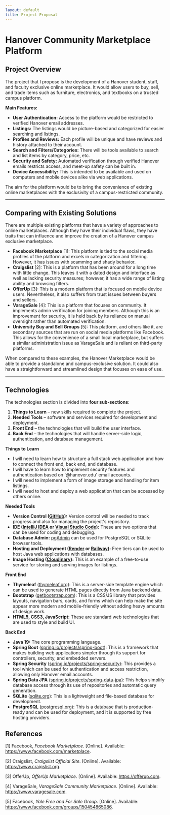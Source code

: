 ```yaml
---
layout: default
title: Project Proposal
---
```

# Hanover Community Marketplace Platform

## Project Overview
The project that I propose is the development of a Hanover student, staff, and faculty exclusive online marketplace. It would allow users to buy, sell, and trade items such as furniture, electronics, and textbooks on a trusted campus platform.

**Main Features:**
- **User Authentication:** Access to the platform would be restricted to verified Hanover email addresses.
- **Listings:** The listings would be picture-based and categorized for easier searching and listings.
- **Profiles and Reviews:** Each profile will be unique and have reviews and history attached to their account.
- **Search and Filters/Categories:** There will be tools available to search and list items by category, price, etc.
- **Security and Safety:** Automated verification through verified Hanover emails restricts access, and meet-up safety can be built in.
- **Device Accessibility:** This is intended to be available and used on computers and mobile devices alike via web applications.

The aim for the platform would be to bring the convenience of existing online marketplaces with the exclusivity of a campus-restricted community.

---

## Comparing with Existing Solutions

There are multiple existing platforms that have a variety of approaches to online marketplaces. Although they have their individual flaws, they have traits that can influence and improve the creation of a Hanover campus exclusive marketplace.

- **Facebook Marketplace** [1]: This platform is tied to the social media profiles of the platform and excels in categorization and filtering. However, it has issues with scamming and shady behavior.  
- **Craigslist** [2]: This is a platform that has been around for a long time with little change. This leaves it with a dated design and interface as well as lacking security measures; however, it has a wide range of listing ability and browsing filters.  
- **OfferUp** [3]: This is a modern platform that is focused on mobile device users. Nevertheless, it also suffers from trust issues between buyers and sellers.  
- **VarageSale** [4]: This is a platform that focuses on community. It implements admin verification for joining members. Although this is an improvement for security, it is held back by its reliance on manual oversight rather than automated verification.  
- **University Buy and Sell Groups** [5]: This platform, and others like it, are secondary sources that are run on social media platforms like Facebook. This allows for the convenience of a small local marketplace, but suffers a similar administration issue as VarageSale and is reliant on third-party platforms.  

When compared to these examples, the Hanover Marketplace would be able to provide a standalone and campus-exclusive solution. It could also have a straightforward and streamlined design that focuses on ease of use.

---

## Technologies

The technologies section is divided into **four sub-sections**:  
1. **Things to Learn** – new skills required to complete the project.  
2. **Needed Tools** – software and services required for development and deployment.  
3. **Front End** – the technologies that will build the user interface.  
4. **Back End** – the technologies that will handle server-side logic, authentication, and database management.  

**Things to Learn**
- I will need to learn how to structure a full stack web application and how to connect the front end, back end, and database.
- I will have to learn how to implement security features and authentication based on '@hanover.edu' email accounts.
- I will need to implement a form of image storage and handling for item listings.
- I will need to host and deploy a web application that can be accessed by others online.

**Needed Tools**
- **Version Control ([GitHub](https://github.com)):** Version control will be needed to track progress and also for managing the project's repository.
- **IDE ([IntelliJ IDEA](https://www.jetbrains.com/idea/) or [Visual Studio Code](https://code.visualstudio.com/)):** These are two options that can be used for coding and debugging.
- **Database Admin:** [pgAdmin](https://www.pgadmin.org/) can be used for PostgreSQL or SQLite browser tools.
- **Hosting and Deployment ([Render](https://render.com/) or [Railway](https://railway.app/)):** Free tiers can be used to host Java web applications with databases.
- **Image Hosting ([Cloudinary](https://cloudinary.com/)):** This is an example of a free-to-use service for storing and serving images for listings.

**Front End**
- **Thymeleaf** ([thymeleaf.org](https://www.thymeleaf.org/)): This is a server-side template engine which can be used to generate HTML pages directly from Java backend data.
- **Bootstrap** ([getbootstrap.com](https://getbootstrap.com/)): This is a CSS/JS library that provides layouts, navigation bars, cards, and forms which can help make the site appear more modern and mobile-friendly without adding heavy amounts of design work.
- **HTML5, CSS3, JavaScript:** These are standard web technologies that are used to style and build UI.

**Back End**
- **Java 19:** The core programming language.
- **Spring Boot** ([spring.io/projects/spring-boot](https://spring.io/projects/spring-boot)): This is a framework that makes building web applications simpler through its support for controllers, security, and embedded servers.
- **Spring Security** ([spring.io/projects/spring-security](https://spring.io/projects/spring-security)): This provides a tool which can be used for authentication and access restriction, allowing only Hanover email accounts.
- **Spring Data JPA** ([spring.io/projects/spring-data-jpa](https://spring.io/projects/spring-data-jpa)): This helps simplify database access through its use of repositories and automatic query generation.
- **SQLite** ([sqlite.org](https://www.sqlite.org/)): This is a lightweight and file-based database for development.
- **PostgreSQL** ([postgresql.org](https://www.postgresql.org/)): This is a database that is production-ready and can be used for deployment, and it is supported by free hosting providers.

## References
[1] Facebook, *Facebook Marketplace*. [Online]. Available: https://www.facebook.com/marketplace.  

[2] Craigslist, *Craigslist Official Site*. [Online]. Available: https://www.craigslist.org.  

[3] OfferUp, *OfferUp Marketplace*. [Online]. Available: https://offerup.com.  

[4] VarageSale, *VarageSale Community Marketplace*. [Online]. Available: https://www.varagesale.com.  

[5] Facebook, *Yale Free and For Sale Group*. [Online]. Available: https://www.facebook.com/groups/150454865086.  
